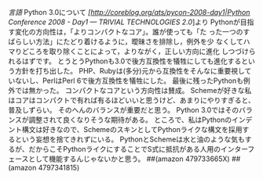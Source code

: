 *言語* Python 3.0について
*[http://coreblog.org/ats/pycon-2008-day1|Python Conference 2008 - Day1 — TRIVIAL TECHNOLOGIES 2.0*]より
 Pythonが目指す変化の方向性は，「よりコンパクトなコア」。誰が使っても「た
 った一つのすばらしい方法」にたどり着けるように，曖昧さを排除し，例外を少
 なくしてハマりどころを取り除くことによって，よりながく，正しい方向に進化
 しつづけられるはずです。
とうとうPythonも3.0で後方互換性を犠牲にしても進化するという方針を打ち出した。
PHP、Rubyは(多分)元から互換性をそんなに重要視していないし、PerlはPerl 6で後方互換性を犠牲にした。
最後に残ったPythonも例外では無かった。
コンパクトなコアという方向性は賛成。
Schemeが好きな私はコアはコンパクトで有れば有るほどいいと思うけど、あまりにやりすぎると、普及しずらい。
そのへんのバランスが重要だと思う。
Python 3.0ではそのバランスが調整されて良くなりそうな期待がある。
ところで、私はPythonのインデント構文は好きなので、SchemeのスキンとしてPythonライクな構文を採用するという妄想を捨てきれずにいる。
PythonとSchemeは水と油のような気もするが、だからこそPythonライクにすることでS式に抵抗がある人用のインターフェースとして機能するんじゃないかと思う。
##(amazon 479733665X) ##(amazon 4797341815)
